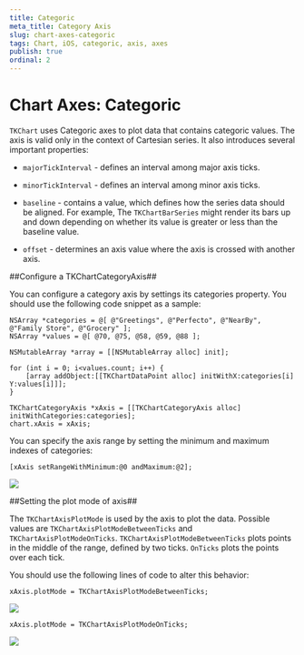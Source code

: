 ```yaml
---
title: Categoric
meta_title: Category Axis
slug: chart-axes-categoric
tags: Chart, iOS, categoric, axis, axes
publish: true
ordinal: 2
---
```


# Chart Axes: Categoric

<code>TKChart</code> uses Categoric axes to plot data that contains categoric values. The axis is valid only in the context of Cartesian series. It also introduces several important properties:

- <code>majorTickInterval</code> - defines an interval among major axis ticks.

- <code>minorTickInterval</code> - defines an interval among minor axis ticks.

- <code>baseline</code> - contains a value, which defines how the series data should be aligned. For example, The <code>TKChartBarSeries</code> might render its bars up and down depending on whether its value is greater or less than the baseline value.

- <code>offset</code> - determines an axis value where the axis is crossed with another axis.

##Configure a TKChartCategoryAxis##

You can configure a category axis by settings its categories property. You should use the following code snippet as a sample:

    NSArray *categories = @[ @"Greetings", @"Perfecto", @"NearBy", @"Family Store", @"Grocery" ];
    NSArray *values = @[ @70, @75, @58, @59, @88 ];
    
    NSMutableArray *array = [[NSMutableArray alloc] init];

    for (int i = 0; i<values.count; i++) {
        [array addObject:[[TKChartDataPoint alloc] initWithX:categories[i] Y:values[i]]];
    }
    
    TKChartCategoryAxis *xAxis = [[TKChartCategoryAxis alloc] initWithCategories:categories];
    chart.xAxis = xAxis;

You can specify the axis range by setting the minimum and maximum indexes of categories:

    [xAxis setRangeWithMinimum:@0 andMaximum:@2];

 <img src="../images/chart-axes-category003.png"/>

##Setting the plot mode of axis##

 The <code>TKChartAxisPlotMode</code> is used by the axis to plot the data. Possible values are <code>TKChartAxisPlotModeBetweenTicks</code> and <code>TKChartAxisPlotModeOnTicks</code>. <code>TKChartAxisPlotModeBetweenTicks</code> plots points in the middle of the range, defined by two ticks. <code>OnTicks</code> plots the points over each tick. 

 You should use the following lines of code to alter this behavior:

	xAxis.plotMode = TKChartAxisPlotModeBetweenTicks;

<img src="../images/chart-axes-category001.png"/>

	xAxis.plotMode = TKChartAxisPlotModeOnTicks;

<img src="../images/chart-axes-category002.png"/>
